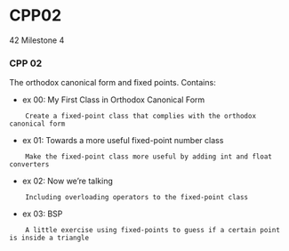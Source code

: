 # CPP02
42 Milestone 4



### CPP 02
The orthodox canonical form and fixed points. Contains:
- ex 00: My First Class in Orthodox Canonical Form
```
	Create a fixed-point class that complies with the orthodox canonical form
```
- ex 01: Towards a more useful fixed-point number class
```
	Make the fixed-point class more useful by adding int and float converters
```
- ex 02: Now we’re talking
```
	Including overloading operators to the fixed-point class
```
- ex 03: BSP
```
	A little exercise using fixed-points to guess if a certain point is inside a triangle
```